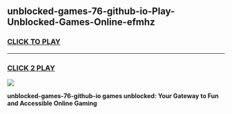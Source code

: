 
## unblocked-games-76-github-io-Play-Unblocked-Games-Online-efmhz
<h3>
<a href="https://premium76.site?title=unblocked-games-76-github-io&ref=24A">CLICK TO PLAY</a></h3>
<hr>

<h3>
<a href="https://premium76.site?title=unblocked-games-76-github-io&ref=24A">CLICK 2 PLAY</a>
  
</h3>

<a href="https://premium76.site?title=unblocked-games-76-github-io&ref=24A"><img src="https://clearcache.store/games.png"></a>


**unblocked-games-76-github-io games unblocked: Your Gateway to Fun and Accessible Online Gaming**
